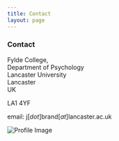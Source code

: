 ```yaml
---
title: Contact
layout: page
---
```


### Contact

Fylde College,  
Department of Psychology  
Lancaster University  
Lancaster  
UK

LA1 4YF

email: j[_dot_]brand[_at_]lancaster.ac.uk

![Profile Image](https://jamesbrandscience.github.io/assets/arrival_bouba_kiki.JPG)
